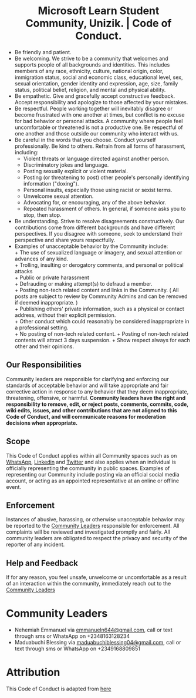 <h1 align="center"> Microsoft Learn Student Community, Unizik. | Code of Conduct. </h1>

  -  Be friendly and patient. <br>
  -  Be welcoming. We strive to be a community that welcomes and supports people of all backgrounds and identities. This includes members of any race, ethnicity, culture, national origin, color, immigration status, social and economic class, educational level, sex, sexual orientation, gender identity and expression, age, size, family status, political belief, religion, and mental and physical ability. <br>
  -  Be empathetic. Give and gracefully accept constructive feedback. Accept responsibility and apologize to those affected by your mistakes. <br>
  -  Be respectful. People working together will inevitably disagree or become frustrated with one another at times, but conflict is no excuse for bad behavior or personal attacks. A community where people feel uncomfortable or threatened is not a productive one. Be respectful of one another and those outside our community who interact with us. <br>
  -  Be careful in the words that you choose. Conduct yourself professionally. Be kind to others. Refrain from all forms of harassment, including: <br>
        * Violent threats or language directed against another person.<br>
        * Discriminatory jokes and language. <br>
        * Posting sexually explicit or violent material. <br>
        * Posting (or threatening to post) other people's personally identifying information ("doxing"). <br>
        * Personal insults, especially those using racist or sexist terms. <br>
        * Unwelcome sexual attention. <br>
        * Advocating for, or encouraging, any of the above behavior. <br>
        * Repeated harassment of others. In general, if someone asks you to stop, then stop. <br>
  -  Be understanding. Strive to resolve disagreements constructively. Our contributions come from different backgrounds and have different perspectives. If you disagree with someone, seek to understand their perspective and share yours respectfully. <br>
  -  Examples of unacceptable behavior by the Community include: <br>
    + The use of sexualized language or imagery, and sexual attention or advances of any kind. <br>
    + Trolling, insulting or derogatory comments, and personal or political attacks <br>
    + Public or private harassment <br>
    + Defrauding or making attempt(s) to defraud a member. <br>
    + Posting non-tech related content and links in the Community. ( All posts are subject to review by Community Admins and can be removed if deemed inappropriate. ) <br>
    + Publishing others' private information, such as a physical or contact address, without their explicit permission. <br>
    + Other conduct which could reasonably be considered inappropriate in a professional setting. <br>
    + No posting of non-tech related content.
    + Posting of non-tech related contents will attract 3 days suspension.
    + Show respect always for each other and their opinions.

## Our Responsibilities
Community leaders are responsible for clarifying and enforcing our standards of acceptable behavior and will take appropriate and fair corrective action in response to any behavior that they deem inappropriate, threatening, offensive, or harmful.
<strong> Community leaders have the right and responsibility to remove, edit, or reject posts, comments, commits, code, wiki edits, issues, and other contributions that are not aligned to this Code of Conduct, and will communicate reasons for moderation decisions when appropriate. </strong>

## Scope
This Code of Conduct applies within all Community spaces such as on [WhatsApp](https://chat.whatsapp.com/JbGPfThrKAB71tp8K1UBUh), [Linkedin](https://www.linkedin.com/company/mlsaunizik) and [Twitter](https://twitter.com/mlscunizik) and also applies when an individual is officially representing the community in public spaces. Examples of representing our Community include posting via an official social media account, or acting as an appointed representative at an online or offline event.

## Enforcement
Instances of abusive, harassing, or otherwise unacceptable behavior may be reported to the [Community Leaders](#community-leaders) responsible for enforcement. All complaints will be reviewed and investigated promptly and fairly.
All community leaders are obligated to respect the privacy and security of the reporter of any incident.

## Help and Feedback
If for any reason, you feel unsafe, unwelcome or uncomfortable as a result of an interaction within the community, immediately reach out to the [Community Leaders](#community-leaders)

# Community Leaders
+ Nehemiah Emmanuel via emmanueln644@gmail.com, call or text through sms or WhatsApp on +2348163128234 <br>
+ Maduabuchi Blessing via maduabuchiblessing04@gmail.com, call or text through sms or WhatsApp on +2349168809851

# Attribution 
This Code of Conduct is adapted from [here](https://github.com/nworiekingslee/GitHub-NAU/blob/main/CODE%20OF%20CONDUCT.md)
